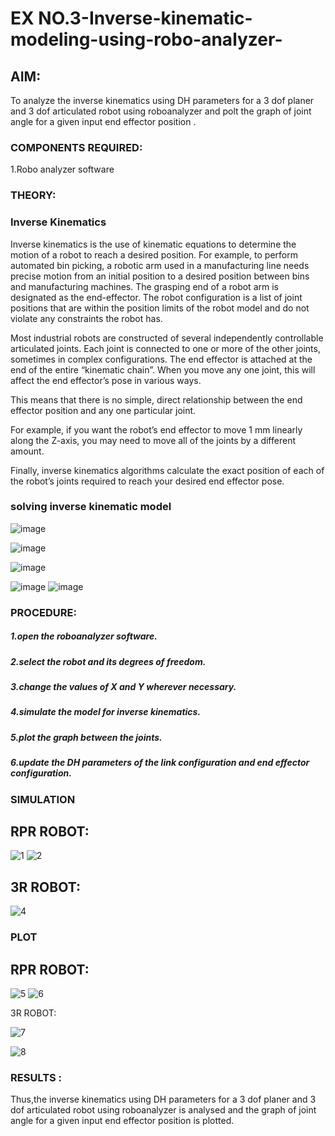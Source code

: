 # EX NO.3-Inverse-kinematic-modeling-using-robo-analyzer-

 
## AIM: 
To analyze the inverse kinematics using DH parameters for a 3 dof planer and 3 dof articulated robot using roboanalyzer and polt the graph of joint angle for a given  input end effector position .


### COMPONENTS REQUIRED:
1.Robo analyzer software  


### THEORY: 
  
### Inverse Kinematics
 

Inverse kinematics is the use of kinematic equations to determine the motion of a robot to reach a desired position. For example, to perform automated bin picking, a robotic arm used in a manufacturing line needs precise motion from an initial position to a desired position between bins and manufacturing machines. The grasping end of a robot arm is designated as the end-effector. The robot configuration is a list of joint positions that are within the position limits of the robot model and do not violate any constraints the robot has.

 Most industrial robots are constructed of several independently controllable articulated joints. Each joint is connected to one or more of the other joints, sometimes in complex configurations. The end effector is attached at the end of the entire “kinematic chain”. When you move any one joint, this will affect the end effector’s pose in various ways.

This means that there is no simple, direct relationship between the end effector position and any one particular joint.

For example, if you want the robot’s end effector to move 1 mm linearly along the Z-axis, you may need to move all of the joints by a different amount.

Finally, inverse kinematics algorithms calculate the exact position of each of the robot’s joints required to reach your desired end effector pose.

### solving inverse kinematic model 
![image](https://user-images.githubusercontent.com/36288975/170622829-3fe97ef7-8ef1-44af-afae-b0954871aa0c.png)


![image](https://user-images.githubusercontent.com/36288975/170622902-f48fd9c7-f2ec-4fd5-904b-ea51be8298c3.png)

![image](https://user-images.githubusercontent.com/36288975/170622934-a3fd7f77-7eb2-4408-b66d-d6e3adbd1f99.png)

![image](https://user-images.githubusercontent.com/36288975/170622982-9c4d8b23-1563-4e17-9616-87bcc4f4501d.png)
![image](https://user-images.githubusercontent.com/36288975/170623020-f27efc12-bb58-4f62-840d-af544ac6689e.png)

### PROCEDURE:
##### 1.open the roboanalyzer software.
##### 2.select the robot and its degrees of freedom.
##### 3.change the values of X and Y wherever necessary.
##### 4.simulate the model for inverse kinematics.
##### 5.plot the graph between the joints.
##### 6.update the DH parameters of the link configuration and end effector configuration.







### SIMULATION 
## RPR ROBOT:
![1](https://github.com/IamShakthi/Inverse-kinematic-modeling-using-robo-analyzer-/assets/117913445/68a94d7e-c2f3-4105-9b83-ca3e4e79ff7d)
![2](https://github.com/IamShakthi/Inverse-kinematic-modeling-using-robo-analyzer-/assets/117913445/fff7a94d-48e3-4f99-a8e9-5d60c58fc0dc)


## 3R ROBOT:
![4](https://github.com/IamShakthi/Inverse-kinematic-modeling-using-robo-analyzer-/assets/117913445/8aa3533c-9826-4883-8387-44967861a9b9)




 ### PLOT 
 ## RPR ROBOT:
 ![5](https://github.com/IamShakthi/Inverse-kinematic-modeling-using-robo-analyzer-/assets/117913445/35459bf3-150d-41ee-8803-caff4df7f7cc)
![6](https://github.com/IamShakthi/Inverse-kinematic-modeling-using-robo-analyzer-/assets/117913445/cd882c3d-3247-434f-a445-b4e96b581aec)

 
3R ROBOT:
 
 ![7](https://github.com/IamShakthi/Inverse-kinematic-modeling-using-robo-analyzer-/assets/117913445/b45679d4-e3b2-40d4-9757-5b4948b32dfa)

 ![8](https://github.com/IamShakthi/Inverse-kinematic-modeling-using-robo-analyzer-/assets/117913445/850cb476-dc3d-4531-8882-d528107264cd)

 
 
 
 

### RESULTS :  
Thus,the inverse kinematics using DH parameters for a 3 dof planer and 3 dof articulated robot using roboanalyzer is analysed and the graph of joint angle for a given input end effector position is plotted.


